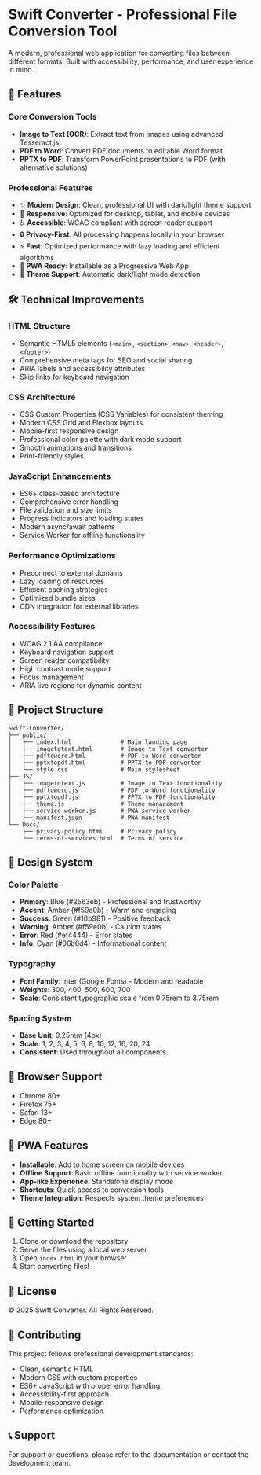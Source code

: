 # Swift Converter - Professional File Conversion Tool

A modern, professional web application for converting files between different formats. Built with accessibility, performance, and user experience in mind.

## 🚀 Features

### Core Conversion Tools
- **Image to Text (OCR)**: Extract text from images using advanced Tesseract.js
- **PDF to Word**: Convert PDF documents to editable Word format
- **PPTX to PDF**: Transform PowerPoint presentations to PDF (with alternative solutions)

### Professional Features
- ✨ **Modern Design**: Clean, professional UI with dark/light theme support
- 📱 **Responsive**: Optimized for desktop, tablet, and mobile devices
- ♿ **Accessible**: WCAG compliant with screen reader support
- 🔒 **Privacy-First**: All processing happens locally in your browser
- ⚡ **Fast**: Optimized performance with lazy loading and efficient algorithms
- 🎨 **PWA Ready**: Installable as a Progressive Web App
- 🌙 **Theme Support**: Automatic dark/light mode detection

## 🛠️ Technical Improvements

### HTML Structure
- Semantic HTML5 elements (`<main>`, `<section>`, `<nav>`, `<header>`, `<footer>`)
- Comprehensive meta tags for SEO and social sharing
- ARIA labels and accessibility attributes
- Skip links for keyboard navigation

### CSS Architecture
- CSS Custom Properties (CSS Variables) for consistent theming
- Modern CSS Grid and Flexbox layouts
- Mobile-first responsive design
- Professional color palette with dark mode support
- Smooth animations and transitions
- Print-friendly styles

### JavaScript Enhancements
- ES6+ class-based architecture
- Comprehensive error handling
- File validation and size limits
- Progress indicators and loading states
- Modern async/await patterns
- Service Worker for offline functionality

### Performance Optimizations
- Preconnect to external domains
- Lazy loading of resources
- Efficient caching strategies
- Optimized bundle sizes
- CDN integration for external libraries

### Accessibility Features
- WCAG 2.1 AA compliance
- Keyboard navigation support
- Screen reader compatibility
- High contrast mode support
- Focus management
- ARIA live regions for dynamic content

## 📁 Project Structure

```
Swift-Converter/
├── public/
│   ├── index.html              # Main landing page
│   ├── imagetotext.html        # Image to Text converter
│   ├── pdftoword.html          # PDF to Word converter
│   ├── pptxtopdf.html          # PPTX to PDF converter
│   └── style.css               # Main stylesheet
├── JS/
│   ├── imagetotext.js          # Image to Text functionality
│   ├── pdftoword.js            # PDF to Word functionality
│   ├── pptxtopdf.js            # PPTX to PDF functionality
│   ├── theme.js                # Theme management
│   ├── service-worker.js       # PWA service worker
│   └── manifest.json           # PWA manifest
└── Docs/
    ├── privacy-policy.html     # Privacy policy
    └── terms-of-services.html  # Terms of service
```

## 🎨 Design System

### Color Palette
- **Primary**: Blue (#2563eb) - Professional and trustworthy
- **Accent**: Amber (#f59e0b) - Warm and engaging
- **Success**: Green (#10b981) - Positive feedback
- **Warning**: Amber (#f59e0b) - Caution states
- **Error**: Red (#ef4444) - Error states
- **Info**: Cyan (#06b6d4) - Informational content

### Typography
- **Font Family**: Inter (Google Fonts) - Modern and readable
- **Weights**: 300, 400, 500, 600, 700
- **Scale**: Consistent typographic scale from 0.75rem to 3.75rem

### Spacing System
- **Base Unit**: 0.25rem (4px)
- **Scale**: 1, 2, 3, 4, 5, 6, 8, 10, 12, 16, 20, 24
- **Consistent**: Used throughout all components

## 🔧 Browser Support

- Chrome 80+
- Firefox 75+
- Safari 13+
- Edge 80+

## 📱 PWA Features

- **Installable**: Add to home screen on mobile devices
- **Offline Support**: Basic offline functionality with service worker
- **App-like Experience**: Standalone display mode
- **Shortcuts**: Quick access to conversion tools
- **Theme Integration**: Respects system theme preferences

## 🚀 Getting Started

1. Clone or download the repository
2. Serve the files using a local web server
3. Open `index.html` in your browser
4. Start converting files!

## 📄 License

© 2025 Swift Converter. All Rights Reserved.

## 🤝 Contributing

This project follows professional development standards:
- Clean, semantic HTML
- Modern CSS with custom properties
- ES6+ JavaScript with proper error handling
- Accessibility-first approach
- Mobile-responsive design
- Performance optimization

## 📞 Support

For support or questions, please refer to the documentation or contact the development team.